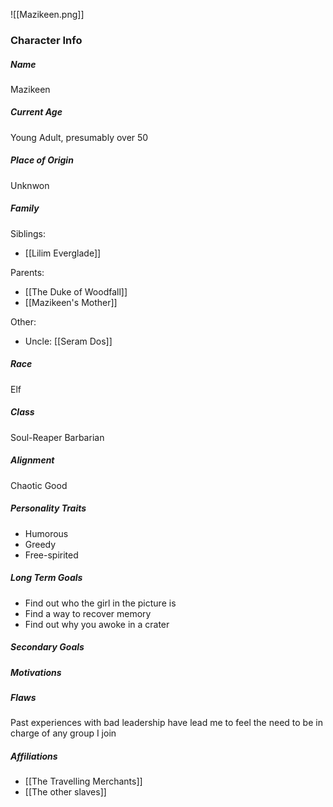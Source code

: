 ![[Mazikeen.png]]
### Character Info

##### Name 
Mazikeen 

##### Current Age
Young Adult, presumably over 50

##### Place of Origin
Unknwon

##### Family

Siblings: 
- [[Lilim Everglade]]

Parents:
- [[The Duke of Woodfall]]
- [[Mazikeen's Mother]]

Other: 
- Uncle: [[Seram Dos]]

##### Race
Elf

##### Class
Soul-Reaper Barbarian

##### Alignment
Chaotic Good

##### Personality Traits
- Humorous
- Greedy
- Free-spirited

##### Long Term Goals
- Find out who the girl in the picture is
- Find a way to recover memory
- Find out why you awoke in a crater

##### Secondary Goals

##### Motivations


##### Flaws
Past experiences with bad leadership have lead me to feel the need to be in charge of any group I join

##### Affiliations
- [[The Travelling Merchants]]
- [[The other slaves]]